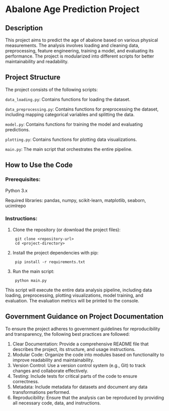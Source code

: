 # Abalone Age Prediction Project

## Description

This project aims to predict the age of abalone based on various physical measurements. The analysis involves loading and cleaning data, preprocessing, feature engineering, training a model, and evaluating its performance. The project is modularized into different scripts for better maintainability and readability.

## Project Structure

The project consists of the following scripts:

`data_loading.py`: Contains functions for loading the dataset.

`data_preprocessing.py`: Contains functions for preprocessing the dataset, including mapping categorical variables and splitting the data.

`model.py`: Contains functions for training the model and evaluating predictions.

`plotting.py`: Contains functions for plotting data visualizations.

`main.py`: The main script that orchestrates the entire pipeline.

## How to Use the Code

### Prerequisites:

Python 3.x

Required libraries: pandas, numpy, scikit-learn, matplotlib, seaborn, ucimlrepo

### Instructions:

1. Clone the repository (or download the project files):

        git clone <repository-url>
        cd <project-directory>

3. Install the project dependencies with pip:

        pip install -r requirements.txt

2. Run the main script:

        python main.py
        
This script will execute the entire data analysis pipeline, including data loading, preprocessing, plotting visualizations, model training, and evaluation. The evaluation metrics will be printed to the console.

## Government Guidance on Project Documentation

To ensure the project adheres to government guidelines for reproducibility and transparency, the following best practices are followed:

1. Clear Documentation: Provide a comprehensive README file that describes the project, its structure, and usage instructions.
2. Modular Code: Organize the code into modules based on functionality to improve readability and maintainability.
3. Version Control: Use a version control system (e.g., Git) to track changes and collaborate effectively.
4. Testing: Include tests for critical parts of the code to ensure correctness.
5. Metadata: Include metadata for datasets and document any data transformations performed.
6. Reproducibility: Ensure that the analysis can be reproduced by providing all necessary code, data, and instructions.

